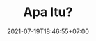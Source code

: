 ---
title: Apa Itu?
thumb:
date: 2021-07-19T18:46:55+07:00
description: "Menjelaskan Secara detail apa itu hal yang akan dibahas. beserta contoh bila diperlukan."
keyword: [blog, definisi, apa itu]
tags: [blog, apa itu]
contentType: list
---